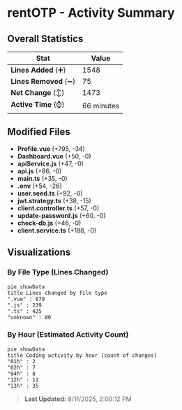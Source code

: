 # rentOTP - Activity Summary 

## Overall Statistics

| Stat                   | Value                                                             |
| ---------------------- | ----------------------------------------------------------------- |
| **Lines Added** (➕)   | 1548                                          |
| **Lines Removed** (➖) | 75                                        |
| **Net Change** (↕)    | 1473                |
| **Active Time** (⌚)   | 66 minutes |


## Modified Files
- **Profile.vue** (+795, -34)
- **Dashboard.vue** (+50, -0)
- **apiService.js** (+47, -0)
- **api.js** (+86, -0)
- **main.ts** (+35, -0)
- **.env** (+54, -26)
- **user.seed.ts** (+92, -0)
- **jwt.strategy.ts** (+38, -15)
- **client.controller.ts** (+57, -0)
- **update-password.js** (+60, -0)
- **check-db.js** (+46, -0)
- **client.service.ts** (+188, -0)

## Visualizations

### By File Type (Lines Changed)

```mermaid
pie showData
title Lines changed by file type
".vue" : 879
".js" : 239
".ts" : 425
"unknown" : 80
```

### By Hour (Estimated Activity Count)

```mermaid
pie showData
title Coding activity by hour (count of changes)
"01h" : 2
"02h" : 7
"04h" : 8
"12h" : 11
"13h" : 35
```


> **Last Updated:** 8/11/2025, 2:00:12 PM